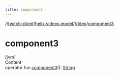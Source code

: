 ```yaml
---
title: component3 -
---
```

//[twitch-client](../../index.md)/[helix.videos.model](../index.md)/[Video](index.md)/[component3](component3.md)



# component3  
[jvm]  
Content  
operator fun [component3](component3.md)(): [String](https://kotlinlang.org/api/latest/jvm/stdlib/kotlin/-string/index.html)  



